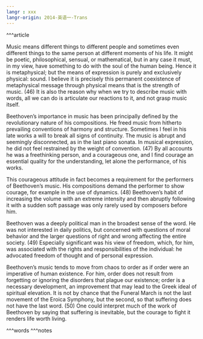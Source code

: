 ```yaml
---
langr : xxx
langr-origin: 2014-英语一-Trans
---
```


^^^article

Music means different things to different people and sometimes even different things to the same person at different moments of his life. It might be poetic, philosophical, sensual, or mathematical, but in any case it must, in my view, have something to do with the soul of the human being. Hence it is metaphysical; but the means of expression is purely and exclusively physical: sound. I believe it is precisely this permanent coexistence of metaphysical message through physical means that is the strength of music. (46) It is also the reason why when we try to describe music with words, all we can do is articulate our reactions to it, and not grasp music itself.

Beethoven’s importance in music has been principally defined by the revolutionary nature of his compositions. He freed music from hitherto prevailing conventions of harmony and structure. Sometimes I feel in his late works a will to break all signs of continuity. The music is abrupt and seemingly disconnected, as in the last piano sonata. In musical expression, he did not feel restrained by the weight of convention. (47) By all accounts he was a freethinking person, and a courageous one, and I find courage an essential quality for the understanding, let alone the performance, of his works.

This courageous attitude in fact becomes a requirement for the performers of Beethoven’s music. His compositions demand the performer to show courage, for example in the use of dynamics. (48) Beethoven’s habit of increasing the volume with an extreme intensity and then abruptly following it with a sudden soft passage was only rarely used by composers before him. 

Beethoven was a deeply political man in the broadest sense of the word. He was not interested in daily politics, but concerned with questions of moral behavior and the larger questions of right and wrong affecting the entire society. (49) Especially significant was his view of freedom, which, for him, was associated with the rights and responsibilities of the individual: he advocated freedom of thought and of personal expression.

Beethoven’s music tends to move from chaos to order as if order were an imperative of human existence. For him, order does not result from forgetting or ignoring the disorders that plague our existence; order is a necessary development, an improvement that may lead to the Greek ideal of spiritual elevation. It is not by chance that the Funeral March is not the last movement of the Eroica Symphony, but the second, so that suffering does not have the last word. (50) One could interpret much of the work of Beethoven by saying that suffering is inevitable, but the courage to fight it renders life worth living.




^^^words
^^^notes